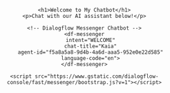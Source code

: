 
<!DOCTYPE html>
<html lang="en">
<head>
    <meta charset="UTF-8">
    <meta name="viewport" content="width=device-width, initial-scale=1.0">
    <title>ShieldHer kaia</title>
    <style>
        body {
            font-family: Arial, sans-serif;
            text-align: center;
            padding: 20px;
        }
        h1 {
            color: #333;
        }
    </style>
</head>
<body>

    <h1>Welcome to My Chatbot</h1>
    <p>Chat with our AI assistant below!</p>

    <!-- Dialogflow Messenger Chatbot -->
    <df-messenger
        intent="WELCOME"
        chat-title="Kaia"
        agent-id="f5a8a5a8-9d4b-4a6d-aaa5-952e0e22d585"
        language-code="en">
    </df-messenger>

    <script src="https://www.gstatic.com/dialogflow-console/fast/messenger/bootstrap.js?v=1"></script>

</body>
</html>








